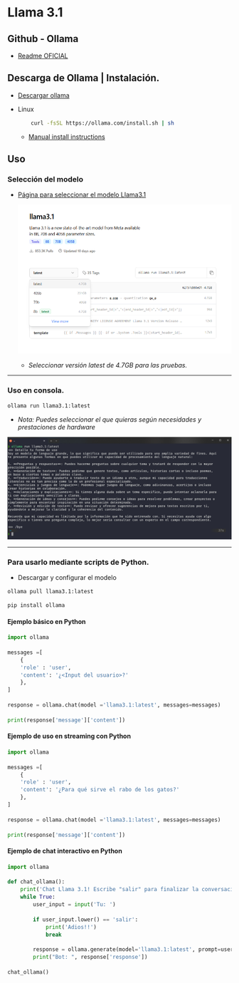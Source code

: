 # Llama 3.1

## Github - Ollama
- [Readme OFICIAL](https://github.com/ollama/ollama/blob/main/docs/README.md)
  
## Descarga de Ollama | Instalación.

- [Descargar ollama](https://ollama.com/download)

- Linux
    ```bash
        curl -fsSL https://ollama.com/install.sh | sh
    ```
    - [Manual install instructions](https://github.com/ollama/ollama/blob/main/docs/linux.md)


## Uso
### Selección del modelo
  - [Página para seleccionar el modelo Llama3.1](https://ollama.com/library/llama3.1)
  
    ![llama3.1](/img/llama3.1.png)
    
    - *Seleccionar versión latest de 4.7GB para las pruebas.*

---

### Uso en consola.
```bash
ollama run llama3.1:latest
```
- *Nota: Puedes seleccionar el que quieras según necesidades y prestaciones de hardware*
  
![Terminal](img/terminal.png)

---

### Para usarlo mediante scripts de Python.
- Descargar y configurar el modelo
```bash
ollama pull llama3.1:latest
```
```bash
pip install ollama
```
#### Ejemplo básico en Python
```python
import ollama

messages =[
    {
    'role' : 'user',
    'content': '¿<Input del usuario>?'
    },
]

response = ollama.chat(model ='llama3.1:latest', messages=messages)

print(response['message']['content'])
```

#### Ejemplo de uso en streaming con Python
```Python
import ollama

messages =[
    {
    'role' : 'user',
    'content': '¿Para qué sirve el rabo de los gatos?'
    },
]

response = ollama.chat(model ='llama3.1:latest', messages=messages)

print(response['message']['content'])
```

#### Ejemplo de chat interactivo en Python
```Python
import ollama

def chat_ollama():
    print('Chat Llama 3.1! Escribe "salir" para finalizar la conversación.')
    while True:
        user_input = input('Tu: ')
        
        if user_input.lower() == 'salir':
            print('Adios!!')
            break
    
        response = ollama.generate(model='llama3.1:latest', prompt=user_input)
        print("Bot: ", response['response'])
        
chat_ollama()
```
